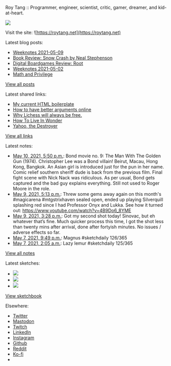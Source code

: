 Roy Tang :: Programmer, engineer, scientist, critic, gamer, dreamer, and kid-at-heart.

![](https://roytang.net/static/img/profile.jpg)

Visit the site: ![https://roytang.net](https://roytang.net)

Latest blog posts:

- [Weeknotes 2021-05-09](https://roytang.net/2021/05/weeknotes-2021-05-09/)
- [Book Review: Snow Crash by Neal Stephenson](https://roytang.net/2021/05/snow-crash/)
- [Digital Boardgames Review: Root](https://roytang.net/2021/05/root/)
- [Weeknotes 2021-05-02](https://roytang.net/2021/05/weeknotes-2021-05-02/)
- [Math and Privilege](https://roytang.net/2021/04/math-privilege/)

[View all posts](https://roytang.net/blog)

Latest shared links:

- [My current HTML boilerplate](https://roytang.net/2021/05/my-current-html-boilerplate/)
- [How to have better arguments online](https://roytang.net/2021/04/how-to-have-better-arguments-online/)
- [Why Lichess will always be free.](https://roytang.net/2021/04/why-lichess-will-always-be-free/)
- [How To Live In Wonder](https://roytang.net/2021/04/how-to-live-in-wonder/)
- [Yahoo, the Destroyer](https://roytang.net/2021/04/yahoo-the-destroyer/)

[View all links](https://roytang.net/links)

Latest notes:

- [May 10, 2021, 5:50 p.m.](https://roytang.net/2021/05/ba2999c2cc9d8803ad982d24e52035e6/): Bond movie no. 9: The Man With The Golden Gun (1974). Christopher Lee was a Bond villain! Beirut, Macau, Hong Kong, Bangkok. An Asian girl is introduced just for the pun in her name. Comic relief southern sheriff dude is back from the previous film. Final fight scene with Nick Nack was ridiculous. As per usual, Bond gets captured and the bad guy explains everything. Still not used to Roger Moore in the role.
- [May 9, 2021, 5:13 p.m.](https://roytang.net/2021/05/1391320419060183040/): Threw some gems away again on this month&#x27;s #magicarena #mtgstrixhaven sealed open, ended up playing Silverquill splashing red since I had Professor Onyx and Lukka. See how it turned out: https://www.youtube.com/watch?v=4B9Do6_8YME
- [May 9, 2021, 3:28 p.m.](https://roytang.net/2021/05/1391294087064477699/): Got my second shot today! Sinovac, but eh whatever that’s fine. Much quicker process this time, I got the shot less than twenty mins after arrival, done after fortyish minutes. No issues / adverse effects so far.
- [May 7, 2021, 9:49 p.m.](https://roytang.net/2021/05/1390664993033445377/): Magnus #sketchdaily 126/365
- [May 7, 2021, 2:05 a.m.](https://roytang.net/2021/05/1390367126305742848/): Lazy lemur #sketchdaily 125/365

[View all notes](https://roytang.net/notes)

Latest sketches:


- ![](https://roytang.net/media/cache/24/98/249841a890af3d3e3574e8859485d847.jpg)
- ![](https://roytang.net/media/cache/a9/7e/a97e3c24a1202d32c6bc29d22aec4d50.jpg)
- ![](https://roytang.net/media/cache/fa/e3/fae3944698485fee9ab8f57da1a9c8f0.jpg)

[View sketchbook](https://roytang.net/albums/sketchbook)


Elsewhere:

- [Twitter](https://twitter.com/roytang)
- [Mastodon](https://mastodon.technology/@roytang)
- [Twitch](https://twitch.tv/twitchyroy)
- [LinkedIn](https://www.linkedin.com/in/roytang)
- [Instagram](https://instagram.com/roytang0400)
- [Github](https://github.com/roytang)
- [Reddit](https://reddit.com/u/hungryroy)
- [Ko-fi](https://ko-fi.com/roytang)
- [](mailto:hello@roytang.net)